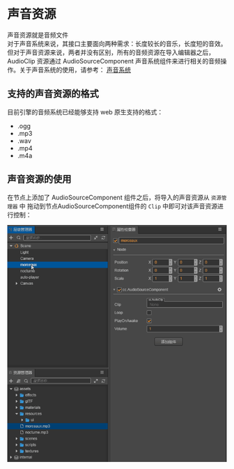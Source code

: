 # 声音资源

声音资源就是音频文件<br>
对于声音系统来说，其接口主要面向两种需求：长度较长的音乐，长度短的音效。<br>
但对于声音资源来说，两者并没有区别，所有的音频资源在导入编辑器之后，AudioClip 资源通过 AudioSourceComponent 声音系统组件来进行相关的音频操作。关于声音系统的使用，请参考： [声音系统](../audio-system/overview.md)

## 支持的声音资源的格式

目前引擎的音频系统已经能够支持 web 原生支持的格式：
- .ogg
- .mp3
- .wav
- .mp4
- .m4a

## 声音资源的使用

在节点上添加了 AudioSourceComponent 组件之后，将导入的声音资源从 `资源管理器` 中 拖动到节点AudioSourceComponent组件的 `Clip` 中即可对该声音资源进行控制：

![](audio/audiocilp.gif)